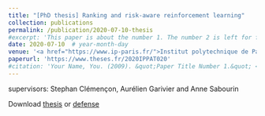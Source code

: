 ```yaml
---
title: "[PhD thesis] Ranking and risk-aware reinforcement learning"
collection: publications
permalink: /publication/2020-07-10-thesis
#excerpt: 'This paper is about the number 1. The number 2 is left for future work.'
date: 2020-07-10  # year-month-day
venue: '<a href="https://www.ip-paris.fr/">Institut polytechnique de Paris</a>'
paperurl: 'https://www.theses.fr/2020IPPAT020'
#citation: 'Your Name, You. (2009). &quot;Paper Title Number 1.&quot; <i>Journal 1</i>. 1(1).'
---
```

supervisors: Stephan Clémençon, Aurélien Garivier and Anne Sabourin

Download [thesis](https://www.theses.fr/2020IPPAT020) or [defense](http://mastane.github.io/files/PhD_defense_Mastane.pdf)
